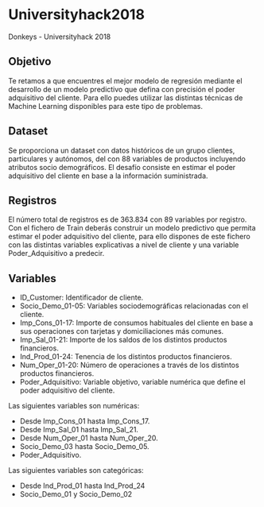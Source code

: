 # Universityhack2018
Donkeys - Universityhack 2018

## Objetivo

Te retamos a que encuentres el mejor modelo de regresión mediante el desarrollo de un modelo predictivo que defina con precisión el poder adquisitivo del cliente.
Para ello puedes utilizar las distintas técnicas de Machine Learning disponibles para este tipo de problemas.

## Dataset

Se proporciona un dataset con datos históricos de un grupo clientes, particulares y autónomos, del con 88 variables de productos incluyendo atributos socio demográficos. El desafío consiste en estimar el poder adquisitivo del cliente en base a la información suministrada.

## Registros
El número total de registros es de 363.834 con 89 variables por registro. Con el fichero de Train deberás construir un modelo predictivo que permita estimar el poder adquisitivo del cliente, para ello dispones de este fichero con las distintas variables explicativas a nivel de cliente y una variable Poder_Adquisitivo a predecir.

## Variables

* ID_Customer: Identificador de cliente.
* Socio_Demo_01-05: Variables sociodemográficas relacionadas con el cliente.
* Imp_Cons_01-17: Importe de consumos habituales del cliente en base a sus operaciones con tarjetas y domiciliaciones más comunes.
* Imp_Sal_01-21: Importe de los saldos de los distintos productos financieros.
* Ind_Prod_01-24: Tenencia de los distintos productos financieros.
* Num_Oper_01-20: Número de operaciones a través de los distintos productos financieros.
* Poder_Adquisitivo: Variable objetivo, variable numérica que define el poder adquisitivo del cliente.

Las siguientes variables son numéricas:
* Desde Imp_Cons_01 hasta Imp_Cons_17.
* Desde Imp_Sal_01 hasta Imp_Sal_21.
* Desde Num_Oper_01 hasta Num_Oper_20.
* Socio_Demo_03 hasta Socio_Demo_05.
* Poder_Adquisitivo.

Las siguientes variables son categóricas:
* Desde Ind_Prod_01 hasta Ind_Prod_24
* Socio_Demo_01 y Socio_Demo_02
